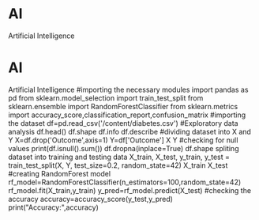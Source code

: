 # AI
Artificial Intelligence
# AI
Artificial Intelligence
#importing the necessary modules
import pandas as pd
from sklearn.model_selection import train_test_split
from sklearn.ensemble import RandomForestClassifier
from sklearn.metrics import accuracy_score,classification_report,confusion_matrix
#importing the dataset
df=pd.read_csv('/content/diabetes.csv')
#Exploratory data analysis
df.head()
df.shape
df.info
df.describe
#dividing dataset into X and Y
X=df.drop('Outcome',axis=1)
Y=df['Outcome']
X
Y
#checking for null values
print(df.isnull().sum())
df.dropna(inplace=True)
df.shape
spliting dataset into training and testing data
X_train, X_test, y_train, y_test = train_test_split(X, Y, test_size=0.2, random_state=42)
X_train
X_test
#creating RandomForest model
rf_model=RandomForestClassifier(n_estimators=100,random_state=42)
rf_model.fit(X_train,y_train)
y_pred=rf_model.predict(X_test)
#checking the accuracy
accuracy=accuracy_score(y_test,y_pred)
print("Accuracy:",accuracy)
